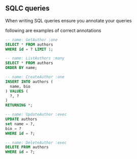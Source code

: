 

## SQLC queries

When writing SQL queries ensure you annotate your queries

following are examples of correct annotations

```sql
-- name: GetAuthor :one
SELECT * FROM authors
WHERE id = ? LIMIT 1;

-- name: ListAuthors :many
SELECT * FROM authors
ORDER BY name;

-- name: CreateAuthor :one
INSERT INTO authors (
  name, bio
) VALUES (
  ?, ?
)
RETURNING *;

-- name: UpdateAuthor :exec
UPDATE authors
set name = ?,
bio = ?
WHERE id = ?;

-- name: DeleteAuthor :exec
DELETE FROM authors
WHERE id = ?;
```